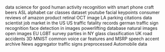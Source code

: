 data science for good
human activity recognition with smart phone
craft beers
ASL alphabet
car classes dataset
youtube facial keypoints
consumer reviews of amazon product
retinal OCT image
LA parking citations
data scientist job market in the US
US traffic fatality records
german traffic sign recognition
face detection in images
powerlifting database
natural images
open images
EU LGBT survey
parties in NY
glass classification
UK road accidents
3D MNIST
common voice
car features and MSRP
speech accent archive
News aggregator
traffic signs preprocessed
Automobile data